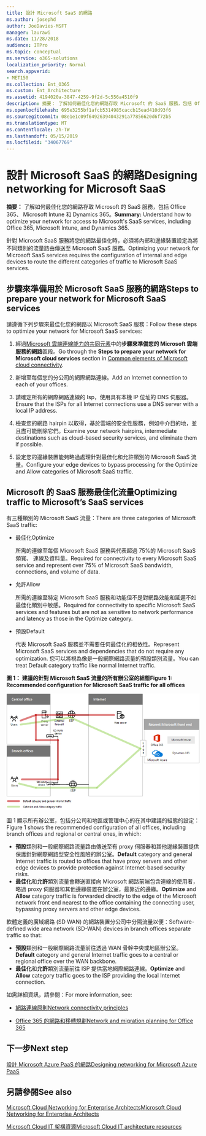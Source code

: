 ```yaml
---
title: 設計 Microsoft SaaS 的網路
ms.author: josephd
author: JoeDavies-MSFT
manager: laurawi
ms.date: 11/28/2018
audience: ITPro
ms.topic: conceptual
ms.service: o365-solutions
localization_priority: Normal
search.appverid:
- MET150
ms.collection: Ent_O365
ms.custom: Ent_Architecture
ms.assetid: 4194020a-3847-4259-9f2d-5c556a4510f9
description: 摘要： 了解如何最佳化您的網路存取 Microsoft 的 SaaS 服務，包括 Office 365、 Microsoft Intune 和 Dynamics 365。
ms.openlocfilehash: 695e3255bf1afcb5314985caccb15ead410d93f6
ms.sourcegitcommit: 08e1e1c09f64926394043291a77856620d6f72b5
ms.translationtype: MT
ms.contentlocale: zh-TW
ms.lasthandoff: 05/15/2019
ms.locfileid: "34067769"
---
```

# <a name="designing-networking-for-microsoft-saas"></a><span data-ttu-id="b6aec-103">設計 Microsoft SaaS 的網路</span><span class="sxs-lookup"><span data-stu-id="b6aec-103">Designing networking for Microsoft SaaS</span></span>

 <span data-ttu-id="b6aec-104">**摘要：** 了解如何最佳化您的網路存取 Microsoft 的 SaaS 服務，包括 Office 365、 Microsoft Intune 和 Dynamics 365。</span><span class="sxs-lookup"><span data-stu-id="b6aec-104">**Summary:** Understand how to optimize your network for access to Microsoft's SaaS services, including Office 365, Microsoft Intune, and Dynamics 365.</span></span>
  
<span data-ttu-id="b6aec-105">針對 Microsoft SaaS 服務將您的網路最佳化時，必須將內部和邊緣裝置設定為將不同類別的流量路由傳送至 Microsoft SaaS 服務。</span><span class="sxs-lookup"><span data-stu-id="b6aec-105">Optimizing your network for Microsoft SaaS services requires the configuration of internal and edge devices to route the different categories of traffic to Microsoft SaaS services.</span></span>
  
## <a name="steps-to-prepare-your-network-for-microsoft-saas-services"></a><span data-ttu-id="b6aec-106">步驟來準備用於 Microsoft SaaS 服務的網路</span><span class="sxs-lookup"><span data-stu-id="b6aec-106">Steps to prepare your network for Microsoft SaaS services</span></span>

<span data-ttu-id="b6aec-107">請遵循下列步驟來最佳化您的網路以 Microsoft SaaS 服務：</span><span class="sxs-lookup"><span data-stu-id="b6aec-107">Follow these steps to optimize your network for Microsoft SaaS services:</span></span>
  
1. <span data-ttu-id="b6aec-108">經過[Microsoft 雲端連線能力的共同元素](common-elements-of-microsoft-cloud-connectivity.md)中的**步驟來準備您的 Microsoft 雲端服務的網路**區段。</span><span class="sxs-lookup"><span data-stu-id="b6aec-108">Go through the **Steps to prepare your network for Microsoft cloud services** section in [Common elements of Microsoft cloud connectivity](common-elements-of-microsoft-cloud-connectivity.md).</span></span>
    
2. <span data-ttu-id="b6aec-109">新增至每個您的分公司的網際網路連線。</span><span class="sxs-lookup"><span data-stu-id="b6aec-109">Add an Internet connection to each of your offices.</span></span>
    
3. <span data-ttu-id="b6aec-110">請確定所有的網際網路連線的 Isp，使用具有本機 IP 位址的 DNS 伺服器。</span><span class="sxs-lookup"><span data-stu-id="b6aec-110">Ensure that the ISPs for all Internet connections use a DNS server with a local IP address.</span></span>
    
4. <span data-ttu-id="b6aec-111">檢查您的網路 hairpin 以取得，基於雲端的安全性服務，例如中介目的地，並且盡可能刪除它們。</span><span class="sxs-lookup"><span data-stu-id="b6aec-111">Examine your network hairpins, intermediate destinations such as cloud-based security services, and eliminate them if possible.</span></span>
    
5. <span data-ttu-id="b6aec-112">設定您的邊緣裝置能夠略過處理針對最佳化和允許類別的 Microsoft SaaS 流量。</span><span class="sxs-lookup"><span data-stu-id="b6aec-112">Configure your edge devices to bypass processing for the Optimize and Allow categories of Microsoft SaaS traffic.</span></span>

## <a name="optimizing-traffic-to-microsofts-saas-services"></a><span data-ttu-id="b6aec-113">Microsoft 的 SaaS 服務最佳化流量</span><span class="sxs-lookup"><span data-stu-id="b6aec-113">Optimizing traffic to Microsoft’s SaaS services</span></span>    

<span data-ttu-id="b6aec-114">有三種類別的 Microsoft SaaS 流量：</span><span class="sxs-lookup"><span data-stu-id="b6aec-114">There are three categories of Microsoft SaaS traffic:</span></span>

- <span data-ttu-id="b6aec-115">最佳化</span><span class="sxs-lookup"><span data-stu-id="b6aec-115">Optimize</span></span>

  <span data-ttu-id="b6aec-116">所需的連線至每個 Microsoft SaaS 服務與代表超過 75%的 Microsoft SaaS 頻寬、 連線及資料量。</span><span class="sxs-lookup"><span data-stu-id="b6aec-116">Required for connectivity to every Microsoft SaaS service and represent over 75% of Microsoft SaaS bandwidth, connections, and volume of data.</span></span>

- <span data-ttu-id="b6aec-117">允許</span><span class="sxs-lookup"><span data-stu-id="b6aec-117">Allow</span></span>

  <span data-ttu-id="b6aec-118">所需的連線至特定 Microsoft SaaS 服務和功能但不是對網路效能和延遲不如最佳化類別中敏感。</span><span class="sxs-lookup"><span data-stu-id="b6aec-118">Required for connectivity to specific Microsoft SaaS services and features but are not as sensitive to network performance and latency as those in the Optimize category.</span></span>

- <span data-ttu-id="b6aec-119">預設</span><span class="sxs-lookup"><span data-stu-id="b6aec-119">Default</span></span>

  <span data-ttu-id="b6aec-120">代表 Microsoft SaaS 服務並不需要任何最佳化的相依性。</span><span class="sxs-lookup"><span data-stu-id="b6aec-120">Represent Microsoft SaaS services and dependencies that do not require any optimization.</span></span> <span data-ttu-id="b6aec-121">您可以將視為像是一般網際網路流量的預設類別流量。</span><span class="sxs-lookup"><span data-stu-id="b6aec-121">You can treat Default category traffic like normal Internet traffic.</span></span>


<span data-ttu-id="b6aec-122">**圖 1： 建議的針對 Microsoft SaaS 流量的所有辦公室的組態**</span><span class="sxs-lookup"><span data-stu-id="b6aec-122">**Figure 1: Recommended configuration for Microsoft SaaS traffic for all offices**</span></span>

![圖 1： 建議的針對 Microsoft SaaS 流量的所有辦公室的組態](media/Network-Poster/SaaS1.png)

<span data-ttu-id="b6aec-124">圖 1 顯示所有辦公室，包括分公司和地區或管理中心的在其中建議的組態的設定：</span><span class="sxs-lookup"><span data-stu-id="b6aec-124">Figure 1 shows the recommended configuration of all offices, including branch offices and regional or central ones, in which:</span></span>

- <span data-ttu-id="b6aec-125">**預設**類別和一般網際網路流量路由傳送至有 proxy 伺服器和其他邊緣裝置提供保護針對網際網路型安全性風險的辦公室。</span><span class="sxs-lookup"><span data-stu-id="b6aec-125">**Default** category and general Internet traffic is routed to offices that have proxy servers and other edge devices to provide protection against Internet-based security risks.</span></span>
- <span data-ttu-id="b6aec-126">**最佳化**和**允許**類別流量會轉送直接向 Microsoft 網路前端包含連線的使用者，略過 proxy 伺服器和其他邊緣裝置在辦公室，最靠近的邊緣。</span><span class="sxs-lookup"><span data-stu-id="b6aec-126">**Optimize** and **Allow** category traffic is forwarded directly to the edge of the Microsoft network front end nearest to the office containing the connecting user, bypassing proxy servers and other edge devices.</span></span>

<span data-ttu-id="b6aec-127">軟體定義的廣域網路 (SD WAN) 的網路裝置分公司中分隔流量以便：</span><span class="sxs-lookup"><span data-stu-id="b6aec-127">Software-defined wide area network (SD-WAN) devices in branch offices separate traffic so that:</span></span> 

- <span data-ttu-id="b6aec-128">**預設**類別和一般網際網路流量前往透過 WAN 骨幹中央或地區辦公室。</span><span class="sxs-lookup"><span data-stu-id="b6aec-128">**Default** category and general Internet traffic goes to a central or regional office over the WAN backbone.</span></span> 
- <span data-ttu-id="b6aec-129">**最佳化**和**允許**類別流量前往 ISP 提供當地網際網路連線。</span><span class="sxs-lookup"><span data-stu-id="b6aec-129">**Optimize** and **Allow** category traffic goes to the ISP providing the local Internet connection.</span></span>
  
<span data-ttu-id="b6aec-130">如需詳細資訊，請參閱：</span><span class="sxs-lookup"><span data-stu-id="b6aec-130">For more information, see:</span></span>
  
- [<span data-ttu-id="b6aec-131">網路連線原則</span><span class="sxs-lookup"><span data-stu-id="b6aec-131">Network connectivity principles</span></span>](https://aka.ms/expressrouteoffice365)

- [<span data-ttu-id="b6aec-132">Office 365 的網路和移轉規劃</span><span class="sxs-lookup"><span data-stu-id="b6aec-132">Network and migration planning for Office 365</span></span>](https://aka.ms/tune)
    
## <a name="next-step"></a><span data-ttu-id="b6aec-133">下一步</span><span class="sxs-lookup"><span data-stu-id="b6aec-133">Next step</span></span>

[<span data-ttu-id="b6aec-134">設計 Microsoft Azure PaaS 的網路</span><span class="sxs-lookup"><span data-stu-id="b6aec-134">Designing networking for Microsoft Azure PaaS</span></span>](designing-networking-for-microsoft-azure-paas.md)
    
## <a name="see-also"></a><span data-ttu-id="b6aec-135">另請參閱</span><span class="sxs-lookup"><span data-stu-id="b6aec-135">See also</span></span>

[<span data-ttu-id="b6aec-136">Microsoft Cloud Networking for Enterprise Architects</span><span class="sxs-lookup"><span data-stu-id="b6aec-136">Microsoft Cloud Networking for Enterprise Architects</span></span>](microsoft-cloud-networking-for-enterprise-architects.md)
  
[<span data-ttu-id="b6aec-137">Microsoft Cloud IT 架構資源</span><span class="sxs-lookup"><span data-stu-id="b6aec-137">Microsoft Cloud IT architecture resources</span></span>](microsoft-cloud-it-architecture-resources.md)

